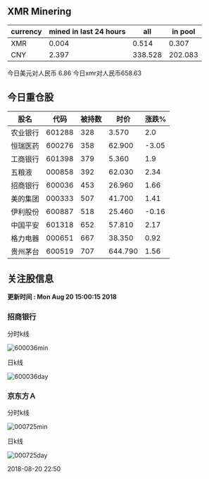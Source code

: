 ## XMR Minering

|currency|mined in last 24 hours|all|in pool|
|---|---|---|---|
|XMR|0.004|0.514|0.307|
|CNY|2.397|338.528|202.083|

今日美元对人民币 6.86	今日xmr对人民币658.63


## 今日重仓股 

|股名|代码|被持数|时价|涨跌%|
|---|---|---|---|---|
|农业银行|601288|328|3.570|2.0|
|恒瑞医药|600276|358|62.900|-3.05|
|工商银行|601398|379|5.360|1.9|
|五粮液|000858|392|62.030|2.34|
|招商银行|600036|453|26.960|1.66|
|美的集团|000333|507|41.700|1.41|
|伊利股份|600887|518|25.460|-0.16|
|中国平安|601318|652|57.810|2.17|
|格力电器|000651|667|38.350|0.92|
|贵州茅台|600519|707|644.790|1.56|

## 关注股信息
**更新时间 : Mon Aug 20 15:00:15 2018**
### 招商银行 
分时k线

![600036min](http://image.sinajs.cn/newchart/min/n/sh600036.gif)

日k线

![600036day](http://image.sinajs.cn/newchart/daily/n/sh600036.gif)

### 京东方Ａ 
分时k线

![000725min](http://image.sinajs.cn/newchart/min/n/sz000725.gif)

日k线

![000725day](http://image.sinajs.cn/newchart/daily/n/sz000725.gif)

2018-08-20 22:50